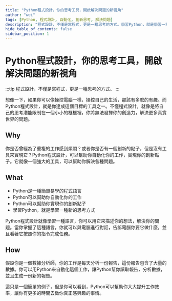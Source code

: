 ```yaml
---
title: "Python程式設計，你的思考工具，開啟解決問題的新視角"
author: "wei"
tags: [Python, 程式設計, 自動化, 創新思考, 解決問題]
description: "程式設計，不僅是寫程式，更是一種思考的方式。學習Python，就是學習一種新的思考方式"
hide_table_of_contents: false
sidebar_position: 1
---
```



# Python程式設計，你的思考工具，開啟解決問題的新視角

:::tip
程式設計，不僅是寫程式，更是一種思考的方式。
:::

想像一下，如果你可以像操控電腦一樣，操控自己的生活，那該有多麼的有趣。而Python程式設計，就是你達成這個目標的工具之一。不懂程式設計，就像是將自己的思考潛能限制在一個小小的框框裡，你將無法發揮你的創造力，解決更多真實世界的問題。

## Why

你是否曾經為了重複的工作感到煩悶？或者你是否有一個創新的點子，但是沒有工具來實現它？Python程式設計，可以幫助你自動化你的工作，實現你的創新點子。它就像一個強大的工具，可以幫助你解決各種問題。

## What

- Python是一種簡單易學的程式語言
- Python可以幫助你自動化你的工作
- Python可以幫助你實現你的創新點子
- 學習Python，就是學習一種新的思考方式

Python程式設計就像學習一種語言，你可以用它來描述你的想法，解決你的問題。當你掌握了這種語言，你就可以與電腦進行對話，告訴電腦你要它做什麼，並且看著它按照你的指令完成任務。

## How

假設你是一個數據分析師，你的工作是每天分析一份報告，這份報告包含了大量的數據。你可以用Python來自動化這個工作，讓Python幫你讀取報告，分析數據，並且生成一份新的報告。

這只是一個簡單的例子，但是你可以看到，Python可以幫助你大大提升工作效率，讓你有更多的時間去做你真正感興趣的事情。